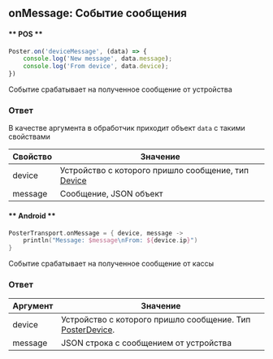 ## onMessage: Событие сообщения


<!-- tabs:start -->

#### ** POS **

```javascript
Poster.on('deviceMessage', (data) => {
    console.log('New message', data.message);
	console.log('From device', data.device);
})
```

Событие срабатывает на полученное сообщение от устройства

### Ответ

В качестве аргумента в обработчик приходит объект `data` с такими свойствами

Свойство | Значение
-------- | --------
device | Устройство с которого пришло сообщение, тип [Device](/docs/v3/pos/types/device)
message | Сообщение, JSON объект


#### ** Android **

```kotlin
PosterTransport.onMessage = { device, message ->
    println("Message: $message\nFrom: ${device.ip}")                                 
}
```

Событие срабатывает на полученное сообщение от кассы

### Ответ

Аргумент | Значение
-------- | --------
device | Устройство с которого пришло сообщение. Тип [PosterDevice](#posterdevice).
message | JSON строка с сообщением от устройства


<!-- tabs:end -->
